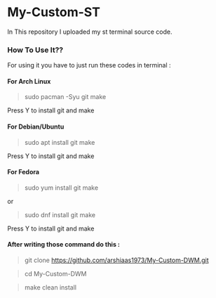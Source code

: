 # My-Custom-ST
In This repository I uploaded my st terminal source code.

### How To Use It??
For using it you have to just run these codes in terminal : 

#### For Arch Linux
> sudo pacman -Syu git make

Press Y to install git and make
#### For Debian/Ubuntu
> sudo apt install git make

Press Y to install git and make
#### For Fedora
> sudo yum install git make

or

> sudo dnf install git make

Press Y to install git and make
#### After writing those command do this :
> git clone https://github.com/arshiaas1973/My-Custom-DWM.git

> cd My-Custom-DWM

> make clean install
